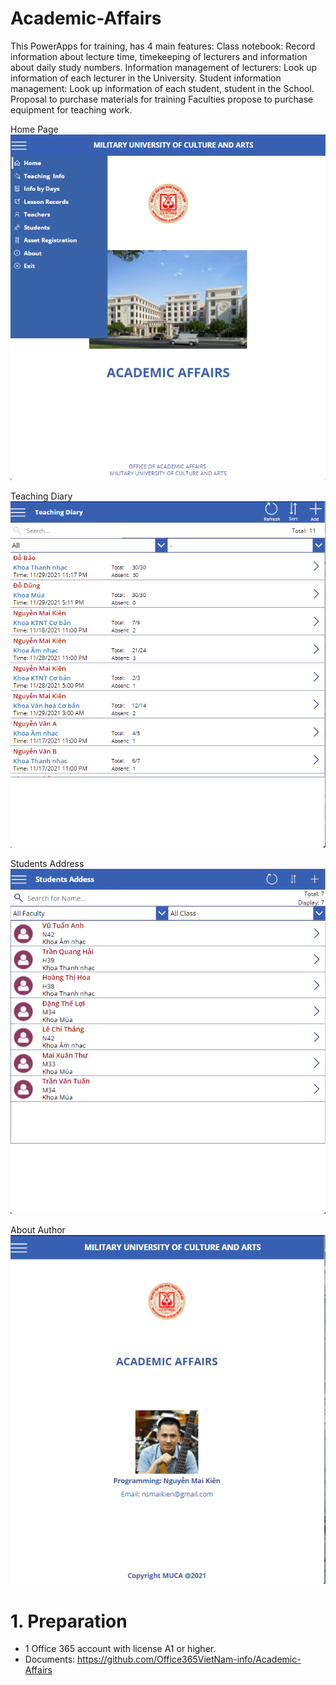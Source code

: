 # Academic-Affairs
This PowerApps for training, has 4 main features: Class notebook: Record information about lecture time, timekeeping of lecturers and information about daily study numbers. Information management of lecturers: Look up information of each lecturer in the University. Student information management: Look up information of each student, student in the School. Proposal to purchase materials for training Faculties propose to purchase equipment for teaching work.

Home Page
![Home Page](https://github.com/Office365VietNam-info/Academic-Affairs/blob/main/Images/1.png?raw=true)

Teaching Diary
![Teaching Diary](https://github.com/Office365VietNam-info/Academic-Affairs/blob/main/Images/2.png?raw=true)

Students Address
![Students Address](https://github.com/Office365VietNam-info/Academic-Affairs/blob/main/Images/3.png?raw=true)

About Author
![About Author](https://github.com/Office365VietNam-info/Academic-Affairs/blob/main/Images/4.png?raw=true)


# 1. Preparation
- 1 Office 365 account with license A1 or higher.
- Documents: https://github.com/Office365VietNam-info/Academic-Affairs

